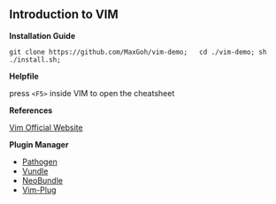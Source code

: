 ## Introduction to VIM

**Installation Guide**

`
git clone https://github.com/MaxGoh/vim-demo;  
cd ./vim-demo; sh ./install.sh;
`

**Helpfile**

press `<F5>` inside VIM to open the cheatsheet

**References**

[Vim Official Website](https://www.google.com)

**Plugin Manager**

- [Pathogen](https://github.com/tpope/vim-pathogen)
- [Vundle](https://github.com/VundleVim/Vundle.vim)
- [NeoBundle](https://github.com/Shougo/neobundle.vim)
- [Vim-Plug](https://github.com/junegunn/vim-plug)
